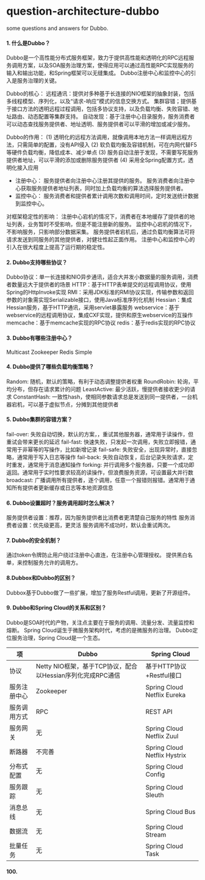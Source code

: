 # question-architecture-dubbo
some questions and answers for Dubbo.

#### 1. 什么是Dubbo？
Dubbo是一个高性能分布式服务框架，致力于提供高性能和透明化的RPC远程服务调用方案，以及SOA服务治理方案，使得应用可以通过高性能RPC实现服务的输入和输出功能，和Spring框架可以无缝集成。
Dubbo注册中心和监控中心的引入是服务治理的关键。

Dubbo的核心：
远程通讯：提供对多种基于长连接的NIO框架的抽象封装，包括多线程模型、序列化，以及“请求-响应”模式的信息交换方式。
集群容错；提供基于接口方法的透明远程过程调用，包括多协议支持，以及负载均衡、失败容错、地址路由、动态配置等集群支持。
自动发现：基于注册中心目录服务，服务消费者可以动态查找服务提供者、地址透明、服务提供者可以平滑的增加或减少服务。

Dubbo的作用：
(1) 透明化的远程方法调用，就像调用本地方法一样调用远程方法，只需简单的配置，没有API侵入
(2) 软负载均衡及容错机制，可在内网代替F5等硬件负载均衡，降低成本、减少单点
(3) 服务自动注册于发现，不需要写死服务提供者地址，可以平滑的添加或删除服务提供者
(4) 采用全Spring配置方式，透明化接入应用

- 注册中心：
服务提供者向注册中心注册其提供的服务。
服务消费者向注册中心获取服务提供者地址列表，同时加上负载均衡的算法选择服务提供者。
- 监控中心：
服务消费者和提供者累计调用次数和调用时间，定时发送统计数据到监控中心。

对框架稳定性的影响：
注册中心宕机的情况下，消费者在本地缓存了提供者的地址列表，业务暂时不受影响，但是不能注册新的服务。
监控中心宕机的情况下，不影响服务，只影响部分数据采集。
服务提供者宕机后，通过负载均衡算法可将请求发送到同服务的其他提供者，对健壮性起正面作用。
注册中心和监控中心的引入在很大程度上提高了运行期的稳定性。

#### 2. Dubbo支持哪些协议？
Dubbo协议：单一长连接和NIO异步通讯，适合大并发小数据量的服务调用，消费者数量远大于提供者的场景
HTTP：基于HTTP表单提交的远程调用协议，使用Spring的HttpInvoke实现
RMI：采用JDK标准的RMI协议实现，传输参数和返回参数的对象需实现Serializable接口，使用Java标准序列化机制
Hessian：集成Hessian服务，基于HTTP通讯，采用servlet暴露服务
webservice：基于webservice的远程调用协议，集成CXF实现，提供和原生webservice的互操作
memcache：基于memcache实现的RPC协议
redis：基于redis实现的RPC协议

#### 3. Dubbo有哪些注册中心？
Multicast
Zookeeper
Redis
Simple

#### 4. Dubbo提供了哪些负载均衡策略？
Random: 随机，默认的策略，有利于动态调整提供者权重
RoundRobin: 轮询，平均分布，但存在请求累计的问题
LeastActive: 最少活跃，慢提供者接收更少的请求
ConstantHash: 一致性hash，使相同参数请求总是发送到同一提供者，一台机器宕机，可以基于虚拟节点，分摊到其他提供者

#### 5. Dubbo集群的容错方案？
fail-over: 失败自动切换，默认的方案，，重试其他服务器，通常用于读操作，但重试会带来更长的延迟
fail-fast: 快速失败，只发起一次调用，失败立即报错，通常用于非幂等的写操作，比如新增记录
fail-safe: 失败安全，出现异常时，直接忽略，通常用于写入日志等操作
fail-back: 失败自动恢复，后台记录失败请求，定时重发，通常用于消息通知操作
forking: 并行调用多个服务器，只要一个成功即返回。通常用于实时性要求较高的读操作，但浪费服务资源，可设置最大并行数
broadcast: 广播调用所有提供者，逐个调用，任意一个报错则报错。通常用于通知所有提供者更新缓存或日志等本地资源信息

#### 6. Dubbo设置超时？服务调用超时怎么解决？
服务提供者设置：推荐，因为服务提供者比消费者更清楚自己服务的特性
服务消费者设置：优先级更高，更灵活
服务调用不成功时，默认会重试两次。

#### 7. Dubbo的安全机制？
通过token令牌防止用户绕过注册中心直连，在注册中心管理授权。
提供黑白名单，来控制服务允许的调用方。

#### 8.Dubbox和Dubbo的区别？
Dubbox基于Dubbo做了一些扩展，增加了服务Restful调用，更新了开源组件。

#### 9. Dubbo和Spring Cloud的关系和区别？
Dubbo是SOA时代的产物，关注点主要在于服务的调用、流量分发、流量监控和熔断。
Spring Cloud诞生于微服务架构时代，考虑的是微服务的治理。
Dubbo定位服务治理，Spring Cloud是一个生态。

项 | Dubbo | Spring Cloud
-|-|-
协议 | Netty NIO框架，基于TCP协议，配合以Hessian序列化完成RPC通信 | 基于HTTP协议+Restful接口
服务注册中心 | Zookeeper | Spring Cloud Netflix Eureka
服务调用方式 | RPC | REST API
服务网关 | 无 | Spring Cloud Netflix Zuul
断路器 | 不完善 | Spring Cloud Netflix Hystrix
分布式配置 | 无 | Spring Cloud Config
服务跟踪 | 无 | Spring Cloud Sleuth
消息总线 | 无 | Spring Cloud Bus
数据流 | 无 | Spring Cloud Stream
批量任务 | 无 | Spring Cloud Task







#### 100.
